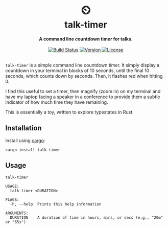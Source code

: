 <h1 align="center">
    ⏲️<br>
    talk-timer
</h1>
<div align="center">
    <strong>A command line countdown timer for talks.</strong>
</div>
<br>
<div align="center">
  <a href="https://github.com/lukehsiao/talk-timer/actions/workflows/rust.yml">
    <img src="https://img.shields.io/github/actions/workflow/status/lukehsiao/talk-timer/rust.yml" alt="Build Status"></a>
  <a href="https://crates.io/crates/talk-timer">
    <img src="https://img.shields.io/crates/v/talk-timer" alt="Version">
  </a>
  <a href="https://github.com/lukehsiao/talk-timer/blob/main/LICENSE">
    <img src="https://img.shields.io/crates/l/talk-timer" alt="License">
  </a>
</div>
<br>

`talk-timer` is a simple command line countdown timer.
It simply display a countdown in your terminal in blocks of 10 seconds, until the final 10 seconds, which counts down by seconds.
Then, it flashes red when hitting 0.

I find this useful to set a timer, then magnify (zoom in) on my terminal and have my laptop facing a speaker in a conference to provide them a subtle indicator of how much time they have remaining.

This is essentially a toy, written to explore typestates in Rust.

## Installation

Install using [cargo][cargo]:

```
cargo install talk-timer
```

## Usage

```
talk-timer

USAGE:
  talk-timer <DURATION>

FLAGS:
  -h, --help  Prints this help information

ARGUMENTS:
  DURATION    A duration of time in hours, mins, or secs (e.g., "20m" or "65s")

```

[cargo]: https://doc.rust-lang.org/cargo/getting-started/installation.html
